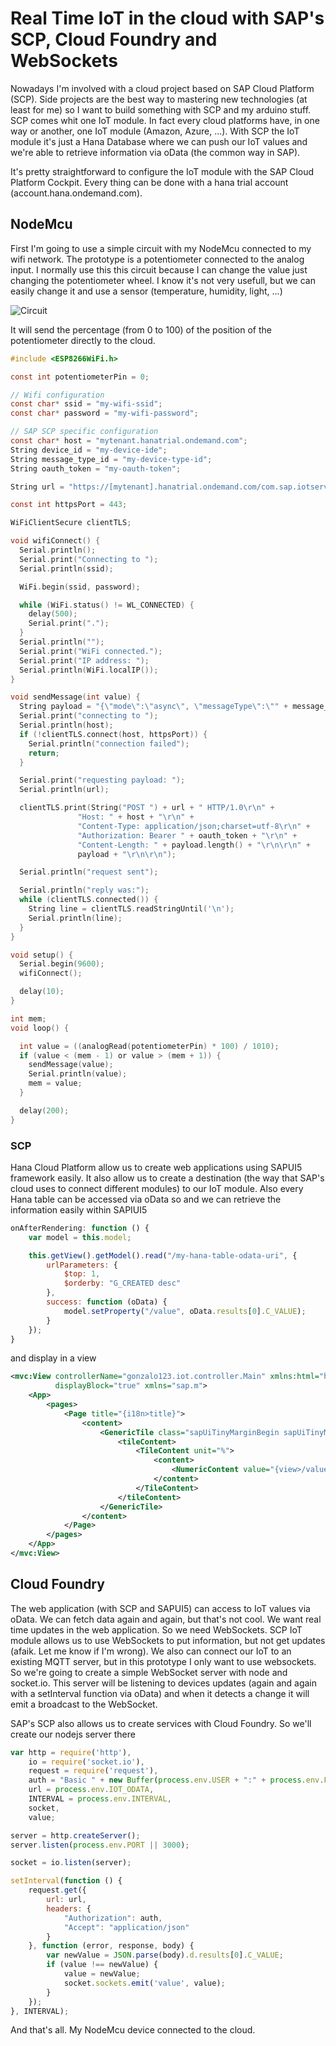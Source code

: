 Real Time IoT in the cloud with SAP's SCP, Cloud Foundry and WebSockets 
======

Nowadays I'm involved with a cloud project based on SAP Cloud Platform (SCP). Side projects are the best way to mastering new technologies (at least for me) so I want to build something with SCP and my arduino stuff. SCP comes whit one IoT module. In fact every cloud platforms have, in one way or another, one IoT module (Amazon, Azure, ...). With SCP the IoT module it's just a Hana Database where we can push our IoT values and we're able to retrieve information via oData (the common way in SAP). 

It's pretty straightforward to configure the IoT module with the SAP Cloud Platform Cockpit. Every thing can be done with a hana trial account (account.hana.ondemand.com).

## NodeMcu

First I'm going to use a simple circuit with my NodeMcu connected to my wifi network. The prototype is a potentiometer connected to the analog input. I normally use this this circuit because I can change the value just changing the potentiometer wheel. I know it's not very usefull, but we can easily change it and use a sensor (temperature, humidity, light, ...)

![Circuit](img/nodemcu.png "NodeMcu")

It will send the percentage (from 0 to 100) of the position of the potentiometer directly to the cloud. 

```c
#include <ESP8266WiFi.h>

const int potentiometerPin = 0;

// Wifi configuration
const char* ssid = "my-wifi-ssid";
const char* password = "my-wifi-password";

// SAP SCP specific configuration
const char* host = "mytenant.hanatrial.ondemand.com";
String device_id = "my-device-ide";
String message_type_id = "my-device-type-id";
String oauth_token = "my-oauth-token";

String url = "https://[mytenant].hanatrial.ondemand.com/com.sap.iotservices.mms/v1/api/http/data/" + device_id;

const int httpsPort = 443;

WiFiClientSecure clientTLS;

void wifiConnect() {
  Serial.println();
  Serial.print("Connecting to ");
  Serial.println(ssid);

  WiFi.begin(ssid, password);

  while (WiFi.status() != WL_CONNECTED) {
    delay(500);
    Serial.print(".");
  }
  Serial.println("");
  Serial.print("WiFi connected.");
  Serial.print("IP address: ");
  Serial.println(WiFi.localIP());
}

void sendMessage(int value) {
  String payload = "{\"mode\":\"async\", \"messageType\":\"" + message_type_id + "\", \"messages\":[{\"value\": " + (String) value + "}]}";
  Serial.print("connecting to ");
  Serial.println(host);
  if (!clientTLS.connect(host, httpsPort)) {
    Serial.println("connection failed");
    return;
  }

  Serial.print("requesting payload: ");
  Serial.println(url);

  clientTLS.print(String("POST ") + url + " HTTP/1.0\r\n" +
               "Host: " + host + "\r\n" +
               "Content-Type: application/json;charset=utf-8\r\n" +
               "Authorization: Bearer " + oauth_token + "\r\n" +
               "Content-Length: " + payload.length() + "\r\n\r\n" +
               payload + "\r\n\r\n");

  Serial.println("request sent");

  Serial.println("reply was:");
  while (clientTLS.connected()) {
    String line = clientTLS.readStringUntil('\n');
    Serial.println(line);
  }
}

void setup() {
  Serial.begin(9600);
  wifiConnect();

  delay(10);
}

int mem;
void loop() {

  int value = ((analogRead(potentiometerPin) * 100) / 1010);
  if (value < (mem - 1) or value > (mem + 1)) {
    sendMessage(value);
    Serial.println(value);
    mem = value;
  }

  delay(200);
}
```

### SCP

Hana Cloud Platform allow us to create web applications using SAPUI5 framework easily. It also allow us to create a destination (the way that SAP's cloud uses to connect different modules) to our IoT module. Also every Hana table can be accessed via oData so and we can retrieve the information easily within SAPIUI5

```js
onAfterRendering: function () {
    var model = this.model;

    this.getView().getModel().read("/my-hana-table-odata-uri", {
        urlParameters: {
            $top: 1,
            $orderby: "G_CREATED desc"
        },
        success: function (oData) {
            model.setProperty("/value", oData.results[0].C_VALUE);
        }
    });
}
```

and display in a view

```xml
<mvc:View controllerName="gonzalo123.iot.controller.Main" xmlns:html="http://www.w3.org/1999/xhtml" xmlns:mvc="sap.ui.core.mvc"
          displayBlock="true" xmlns="sap.m">
    <App>
        <pages>
            <Page title="{i18n>title}">
                <content>
                    <GenericTile class="sapUiTinyMarginBegin sapUiTinyMarginTop tileLayout" header="nodemcu" frameType="OneByOne">
                        <tileContent>
                            <TileContent unit="%">
                                <content>
                                    <NumericContent value="{view>/value}" icon="sap-icon://line-charts"/>
                                </content>
                            </TileContent>
                        </tileContent>
                    </GenericTile>
                </content>
            </Page>
        </pages>
    </App>
</mvc:View>
```

## Cloud Foundry

The web application (with SCP and SAPUI5) can access to IoT values via oData. We can fetch data again and again, but that's not cool. We want real time updates in the web application. So we need WebSockets. SCP IoT module allows us to use WebSockets to put information, but not get updates (afaik. Let me know if I'm wrong). We also can connect our IoT to an existing MQTT server, but in this prototype I only want to use websockets. So we're going to create a simple WebSocket server with node and socket.io. This server will be listening to devices updates (again and again with a setInterval function via oData) and when it detects a change it will emit a broadcast to the WebSocket.

SAP's SCP also allows us to create services with Cloud Foundry. So we'll create our nodejs server there

```js
var http = require('http'),
    io = require('socket.io'),
    request = require('request'),
    auth = "Basic " + new Buffer(process.env.USER + ":" + process.env.PASS).toString("base64"),
    url = process.env.IOT_ODATA,
    INTERVAL = process.env.INTERVAL,
    socket,
    value;

server = http.createServer();
server.listen(process.env.PORT || 3000);

socket = io.listen(server);

setInterval(function () {
    request.get({
        url: url,
        headers: {
            "Authorization": auth,
            "Accept": "application/json"
        }
    }, function (error, response, body) {
        var newValue = JSON.parse(body).d.results[0].C_VALUE;
        if (value !== newValue) {
            value = newValue;
            socket.sockets.emit('value', value);
        }
    });
}, INTERVAL);
```

And that's all. My NodeMcu device connected to the cloud.

